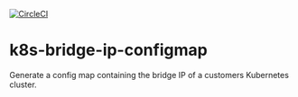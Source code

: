 [![CircleCI](https://circleci.com/gh/giantswarm/k8s-bridge-ip-configmap.svg?&style=shield&circle-token=afa2832b09e4d0a07f305e3c53953590c2819123)](https://circleci.com/gh/giantswarm/k8s-bridge-ip-configmap)

# k8s-bridge-ip-configmap
Generate a config map containing the bridge IP of a customers Kubernetes cluster.
